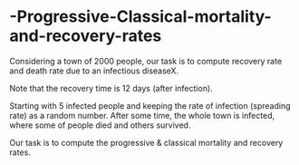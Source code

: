 # -Progressive-Classical-mortality-and-recovery-rates

Considering a town of 2000 people, our task is to compute recovery rate
and death rate due to an infectious diseaseX.

Note that the recovery time is 12 days (after infection).

Starting with 5 infected people and keeping the rate of infection (spreading rate)
as a random number. After some time, the whole town is infected, where some of people died and others survived.

Our task is to compute the progressive & classical mortality and recovery
rates.
